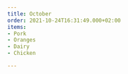 ```yaml
---
title: October
order: 2021-10-24T16:31:49.000+02:00
items:
- Pork
- Oranges
- Dairy
- Chicken

---
```

